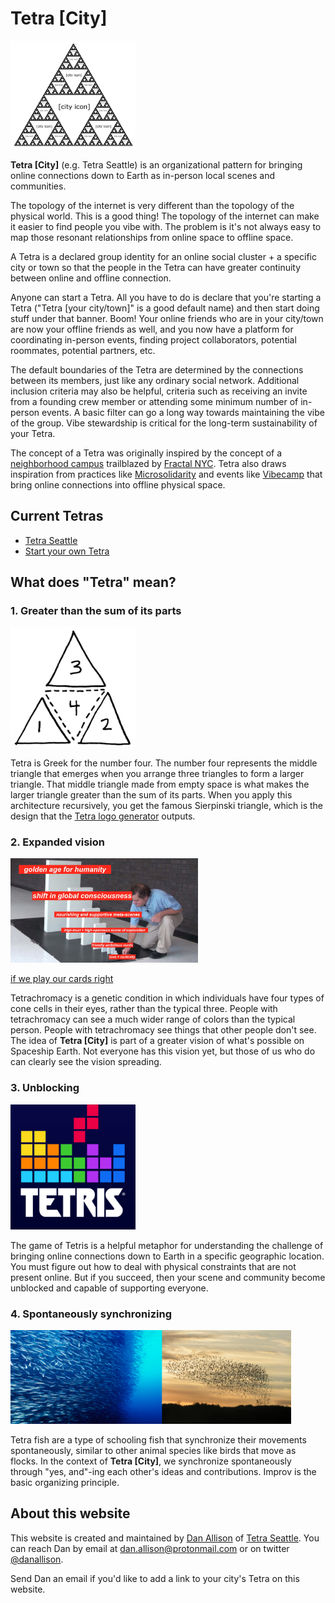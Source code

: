 # Tetra [City]

<img src="/city-logo.png" width="200px">

__Tetra [City]__ (e.g. Tetra Seattle) is an organizational pattern for bringing online connections down to Earth as in-person local scenes and communities.

The topology of the internet is very different than the topology of the physical world. This is a good thing! The topology of the internet can make it easier to find people you vibe with. The problem is it's not always easy to map those resonant relationships from online space to offline space.

A Tetra is a declared group identity for an online social cluster + a specific city or town so that the people in the Tetra can have greater continuity between online and offline connection.

Anyone can start a Tetra. All you have to do is declare that you're starting a Tetra ("Tetra [your city/town]" is a good default name) and then start doing stuff under that banner. Boom! Your online friends who are in your city/town are now your offline friends as well, and you now have a platform for coordinating in-person events, finding project collaborators, potential roommates, potential partners, etc.

The default boundaries of the Tetra are determined by the connections between its members, just like any ordinary social network. Additional inclusion criteria may also be helpful, criteria such as receiving an invite from a founding crew member or attending some minimum number of in-person events. A basic filter can go a long way towards maintaining the vibe of the group. Vibe stewardship is critical for the long-term sustainability of your Tetra.

The concept of a Tetra was originally inspired by the concept of a [neighborhood campus](https://fractalcampus.com/) trailblazed by [Fractal NYC](https://fractalnyc.com/). Tetra also draws inspiration from practices like [Microsolidarity](https://www.microsolidarity.cc/) and events like [Vibecamp](https://vibe.camp/) that bring online connections into offline physical space.

## Current Tetras

* [Tetra Seattle](/seattle)
* [Start your own Tetra](/start-a-tetra)

## What does "Tetra" mean?

### 1. Greater than the sum of its parts

<img src="/four-triangles.png" width="200px">

Tetra is Greek for the number four. The number four represents the middle triangle that emerges when you arrange three triangles to form a larger triangle. That middle triangle made from empty space is what makes the larger triangle greater than the sum of its parts. When you apply this architecture recursively, you get the famous Sierpinski triangle, which is the design that the [Tetra logo generator](/logo-generator) outputs.

### 2. Expanded vision

<img src="/if-we-play-our-cards-right.jpg" width="300px">

[if we play our cards right](https://x.com/visakanv/status/1255767736279392256)

Tetrachromacy is a genetic condition in which individuals have four types of cone cells in their eyes, rather than the typical three. People with tetrachromacy can see a much wider range of colors than the typical person. People with tetrachromacy see things that other people don't see. The idea of __Tetra [City]__ is part of a greater vision of what's possible on Spaceship Earth. Not everyone has this vision yet, but those of us who do can clearly see the vision spreading.

### 3. Unblocking

<img src="/tetris-modern.png" width="200px">

The game of Tetris is a helpful metaphor for understanding the challenge of bringing online connections down to Earth in a specific geographic location. You must figure out how to deal with physical constraints that are not present online. But if you succeed, then your scene and community become unblocked and capable of supporting everyone.

### 4. Spontaneously synchronizing

<img src="/fish-school-and-bird-flock.jpg" height="150px">

Tetra fish are a type of schooling fish that synchronize their movements spontaneously, similar to other animal species like birds that move as flocks. In the context of __Tetra [City]__, we synchronize spontaneously through "yes, and"-ing each other's ideas and contributions. Improv is the basic organizing principle.

## About this website

This website is created and maintained by [Dan Allison](https://danallison.info) of [Tetra Seattle](/seattle). You can reach Dan by email at [dan.allison@protonmail.com](mailto:dan.allison@protonmail.com) or on twitter [@danallison](https://x.com/danallison).

Send Dan an email if you'd like to add a link to your city's Tetra on this website.
